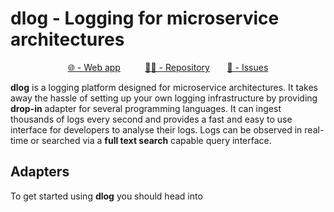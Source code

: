 # dlog - Logging for microservice architectures

<div align="center">

[🌐 - Web app](https://app.dlog.cloud)
&nbsp;&nbsp;&nbsp;&nbsp;&nbsp;&nbsp;&nbsp;&nbsp;
[🐱‍💻 - Repository](https://github.com/lennartvrg/dlog)
&nbsp;&nbsp;&nbsp;&nbsp;&nbsp;
[📝 - Issues](https://github.com/lennartvrg/dlog/issues)
</div>


**dlog** is a logging platform designed for microservice architectures. It takes away the hassle of setting up your own
logging infrastructure by providing **drop-in** adapter for several programming languages. It can ingest thousands of
logs every second and provides a fast and easy to use interface for developers to analyse their logs. Logs
can be observed in real-time or searched via a **full text search** capable query interface.


## Adapters

To get started using **dlog** you should head into 